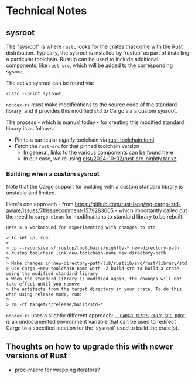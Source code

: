 # Technical Notes

## sysroot

The "sysroot" is where `rustc` looks for the crates that come with the Rust distribution. Typically, the sysroot is
installed by 'rustup' as part of installing a particular toolchain. Rustup can be used to include additional
[components](https://rust-lang.github.io/rustup/concepts/components.html), like `rust-src`, which will be added to the
corresponding sysroot.

The active sysroot can be found via:

```shell
rustc --print sysroot
```

`nondex-rs` must make modifications to the source code of the standard library, and it provides this modified `std`
to Cargo via a custom sysroot.

The process - which is manual today - for creating this modified standard library is as follows:

* Pin to a particular _nightly_ toolchain via [rust-toolchain.toml](rust-toolchain.toml)
* Fetch the `rust-src` for that pinned toolchain version
    * In general, links to the various components can be
      found [here](https://static.rust-lang.org/dist/channel-rust-nightly.toml)
    * In our case, we're
      using [dist/2024-10-02/rust-src-nightly.tar.xz](https://static.rust-lang.org/dist/2024-10-02/rust-src-nightly.tar.xz)

### Building when a custom sysroot

Note that the Cargo support for building with a custom standard library is unstable and limited.

Here's one approach - from https://github.com/rust-lang/wg-cargo-std-aware/issues/7#issuecomment-1579283605 - which
importantly called out the need to `cargo clean` for modifications to standard library to be rebuilt:

```
Here's a workaround for experimenting with changes to std

> To set up, run:
>
> cp --recursive ~/.rustup/toolchains/nightly-* new-directory-path
> rustup toolchain link new-toolchain-name new-directory-path
>
> Make changes in new-directory-path/lib/rustlib/src/rust/library/std
> Use cargo +new-toolchain-name with -Z build-std to build a crate using the modified standard library
> When the standard library is modified again, the changes will not take effect until you remove
> the artifacts from the target directory in your crate. To do this when using release mode, run:
>
> rm -rf target/*/release/build/std-*
```

`nondex-rs` uses a slightly different approach: [
`__CARGO_TESTS_ONLY_SRC_ROOT`](https://github.com/rust-lang/cargo/blob/643a025b3c3ad6f7d3acea558d223784ea8ab932/src/cargo/core/compiler/standard_lib.rs#L184-L186)
is an undocumented environment variable that can be used to redirect Cargo to a specified location for the 'sysroot'
used to build the crate(s).

## Thoughts on how to upgrade this with newer versions of Rust

* proc-macro for wrapping iterators?
